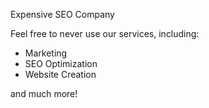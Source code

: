 Expensive SEO Company

Feel free to never use our services, including:

- Marketing
- SEO Optimization
- Website Creation

and much more!
